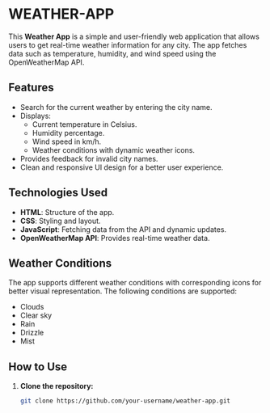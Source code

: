 # WEATHER-APP

This **Weather App** is a simple and user-friendly web application that allows users to get real-time weather information for any city. The app fetches data such as temperature, humidity, and wind speed using the OpenWeatherMap API.

## Features

- Search for the current weather by entering the city name.
- Displays:
  - Current temperature in Celsius.
  - Humidity percentage.
  - Wind speed in km/h.
  - Weather conditions with dynamic weather icons.
- Provides feedback for invalid city names.
- Clean and responsive UI design for a better user experience.

## Technologies Used

- **HTML**: Structure of the app.
- **CSS**: Styling and layout.
- **JavaScript**: Fetching data from the API and dynamic updates.
- **OpenWeatherMap API**: Provides real-time weather data.

## Weather Conditions

The app supports different weather conditions with corresponding icons for better visual representation. The following conditions are supported:

- Clouds
- Clear sky
- Rain
- Drizzle
- Mist

## How to Use

1. **Clone the repository:**
   ```bash
   git clone https://github.com/your-username/weather-app.git

